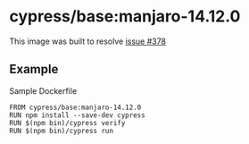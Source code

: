 # cypress/base:manjaro-14.12.0

This image was built to resolve [issue #378](https://github.com/cypress-io/cypress-docker-images/issues/378)

## Example

Sample Dockerfile

```
FROM cypress/base:manjaro-14.12.0
RUN npm install --save-dev cypress
RUN $(npm bin)/cypress verify
RUN $(npm bin)/cypress run
```
